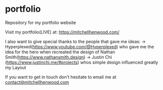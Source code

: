 # portfolio
Repository for my portfolio website

Visit my portfolio(LIVE) at:
https://mitchellhenwood.com/

I also want to give special thanks to the people that gave me ideas:
 -> Hyperplexed(https://www.youtube.com/@Hyperplexed) who gave me the idea for the hero when recreated the design of Nathan Smith(https://www.nathansmith.design)
 -> Justin Chi (https://www.justinchi.me/#projects) whos simple design influenced greatly my Layout

If you want to get in touch don't hesitate to email me at contact@mitchellhenwood.com
